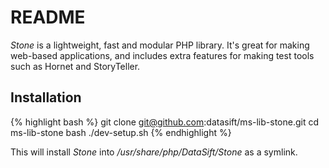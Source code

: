 # README

_Stone_ is a lightweight, fast and modular PHP library. It's great for making web-based applications, and includes extra features for making test tools such as Hornet and StoryTeller.

## Installation

{% highlight bash %}
git clone git@github.com:datasift/ms-lib-stone.git
cd ms-lib-stone
bash ./dev-setup.sh
{% endhighlight %}

This will install _Stone_ into _/usr/share/php/DataSift/Stone_ as a symlink.